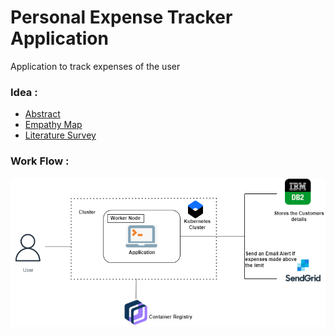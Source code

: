 # Personal Expense Tracker Application
Application to track expenses of the user

### Idea :
- [Abstract](Abstract%20PET.docx)
- [Empathy Map](Empathy%20Map.jpg)
- [Literature Survey](literature%20survey%20PET.docx)

### Work Flow : 
![Work flow](/Work_Flow_chart.png)
